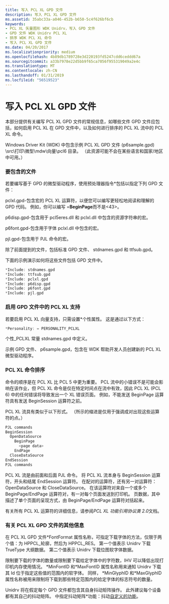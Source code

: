 ```yaml
---
title: 写入 PCL XL GPD 文件
description: 写入 PCL XL GPD 文件
ms.assetid: 35abc33a-a046-452b-b650-5c4f626bf6cb
keywords:
- PCL XL 矢量图形 WDK Unidrv，写入 GPD 文件
- GPD 文件 WDK Unidrv PCL XL
- 排序 WDK PCL XL 命令
- 写入 PCL XL GPD 文件
ms.date: 04/20/2017
ms.localizationpriority: medium
ms.openlocfilehash: 4b89db1789728e3d220193fd5247cdd6ceddd67a
ms.sourcegitcommit: a33b7978e22d5bb9f65ca7056f955319049a2e4c
ms.translationtype: MT
ms.contentlocale: zh-CN
ms.lasthandoff: 01/31/2019
ms.locfileid: "56519523"
---
```

# <a name="writing-a-pcl-xl-gpd-file"></a>写入 PCL XL GPD 文件





本部分提供有关编写 PCL XL GPD 文件的常规信息，如哪些文件 GPD 文件应包括，如何启用 PCL XL 在 GPD 文件中，以及如何进行排序的 PCL XL 流中的 PCL XL 命令。

Windows Driver Kit (WDK) 中包含示例 PCL XL GPD 文件 (p6sample.gpd) \\src\\打印\\微型\\mdw\\向量\\pcl6 目录。 （此资源可能不会在某些语言和国家/地区中可用。）

### <a name="files-to-include"></a>要包含的文件

若要编写基于 GPD 的微型驱动程序，使用预处理器指令\*包括以指定下列 GPD 文件：

pclxl.gpd-包含宏的 PCL XL 运算符，以便您可以编写更轻松地阅读和理解的 GPD 代码。 例如，你可以编写 =**BeginPage**而不是&lt;43&gt;。

p6disp.gpd-包含用于 pcl5eres.dll 和 pclxl.dll 中包含的资源字符串的宏。

p6font.gpd-包含用于字体 pclxl.dll 中包含的宏。

pjl.gpd-包含用于 PJL 命令的宏。

除了前面提到的文件，包括标准 GPD 文件、 stdnames.gpd 和 ttfsub.gpd。

下面的示例演示如何将这些文件包括 GPD 文件中。

```cpp
*Include: stdnames.gpd
*Include: ttfsub.gpd
*Include: pclxl.gpd
*Include: p6disp.gpd
*Include: p6font.gpd
*Include: pjl.gpd
```

### <a name="enabling-pcl-xl-support-in-the-gpd-file"></a>启用 GPD 文件中的 PCL XL 支持

若要启用 PCL XL 向量支持，只需设置\*个性属性。 这是通过以下方式：

```cpp
*Personality: = PERSONALITY_PCLXL
```

个性\_PCLXL 常量 stdnames.gpd 中定义。

示例 GPD 文件、 p6sample.gpd，包含在 WDK 帮助开发人员创建新的 PCL XL 微型驱动程序。

### <a name="pcl-xl-command-ordering"></a>PCL XL 命令排序

命令的顺序是在 PCL XL 比 PCL 5 中更为重要。 PCL 流中的小错误不是可能会影响在该作业，但 PCL XL 命令是仅在特定时间点在流中有效，因此 PCL XL (PCL 6) 中的任何错误将导致发出一个 XL 错误页面。 例如，不能发送 BeginPage 运算符具有发送 BeginSession 运算符之前。

PCL XL 流具有类似于以下形式。 （所示的缩进是仅用于强调成对出现这些运算符的点。）

```cpp
PJL commands
BeginSession
  OpenDataSource
    BeginPage
      <page data>
    EndPage
  CloseDataSource
EndSession
PJL commands
```

PCL XL 流是由前面和后面 PJL 命令。 将 PCL XL 流本身与 BeginSession 运算符，开头和结尾 EndSession 运算符。 在配对的运算符，还有另一对运算符：OpenDataSource 和 CloseDataSource。 在该运算符对来自一个或多个 BeginPage/EndPage 运算符对，有一对每个页面发送到打印机。 页数据，其中描述了单个页面的呈现方式，由 BeginPage/EndPage 运算符对括起来。

有关所有 PCL XL 运算符的详细信息，请参阅*PCL XL 功能引用协议类 2.0*文档。

### <a name="additional-information-about-pcl-xl-gpd-files"></a>有关 PCL XL GPD 文件的其他信息

在 PCL XL GPD 文件\*FontFormat 属性名称，可指定下载字体的方法，仅限于两个值：为 HPPCL\_轮廓，然后为 HPPCL\_RES。 第一个值表示 Unidrv 下载 TrueType 大纲数据。 第二个值表示 Unidrv 下载位图软字体数据。

限制要下载的字体的数量或限制要下载给定字体中的字符数，IHV 可以降低出现打印机内存使用情况。 \*MinFontID 和\*MaxFontID 属性名称用来通知 Unidrv 下载其 Id 位于指定这些值的范围内的软字体。 同样， \*MinGlyphID 和\*MaxGlyphID 属性名称被用来限制将下载到那些特定范围内的给定字体的标志符号的数量。

Unidrv 将在假定每个 GPD 文件都包含其自身抖动矩阵操作。 此外建议每个设备都有其自己的抖动矩阵。 中指定抖动矩阵\*功能：抖动[自定义的功能](customized-features.md)。

 

 




